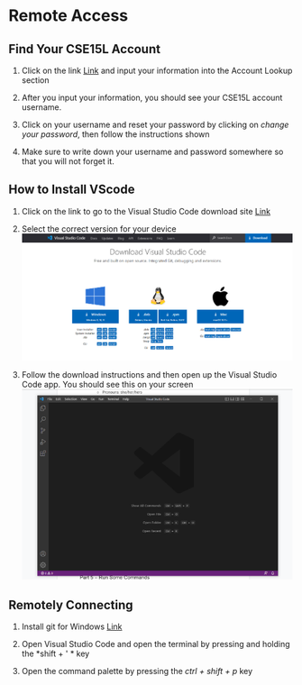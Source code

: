 # **Remote Access**

## **Find Your CSE15L Account**
1) Click on the link [Link](https://sdacs.ucsd.edu/~icc/index.php) and input your information into the Account Lookup section

2) After you input your information, you should see your CSE15L account username.

3) Click on your username and reset your password by clicking on *change your password*, then follow the instructions shown

4) Make sure to write down your username and password somewhere so that you will not forget it.


## **How to Install VScode**
1) Click on the link to go to the Visual Studio Code download site [Link](https://code.visualstudio.com/Download)

2) Select the correct version for your device ![Image](https://github.com/jcaylao/Week1-Lab-Report/blob/main/Screenshot%202023-01-12%20171359.png?raw=true)

3) Follow the download instructions and then open up the Visual Studio Code app. You should see this on your screen ![Image](https://github.com/jcaylao/Week1-Lab-Report/blob/main/Screenshot%202023-01-12%20170018.png?raw=true)


## **Remotely Connecting**
1) Install git for Windows [Link](https://git-scm.com/download/win)

2) Open Visual Studio Code and open the terminal by pressing and holding the *shift + ' * key

3) Open the command palette by pressing the *ctrl + shift + p* key
